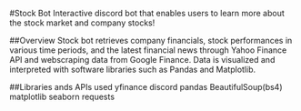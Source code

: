 #Stock Bot
Interactive discord bot that enables users to learn more about the stock market and company stocks!

##Overview
Stock bot retrieves company financials, stock performances in various time periods, and the latest financial news through Yahoo Finance API and webscraping data from Google Finance. Data is visualized and interpreted with software libraries such as Pandas and Matplotlib. 

##Libraries ands APIs used
yfinance
discord
pandas
BeautifulSoup(bs4)
matplotlib
seaborn
requests